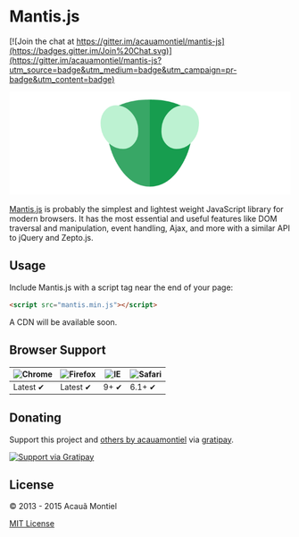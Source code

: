 Mantis.js
=========

[![Join the chat at https://gitter.im/acauamontiel/mantis-js](https://badges.gitter.im/Join%20Chat.svg)](https://gitter.im/acauamontiel/mantis-js?utm_source=badge&utm_medium=badge&utm_campaign=pr-badge&utm_content=badge)

![Mantis.js](logo.png)

[Mantis.js][website-mantisjs] is probably the simplest and lightest weight JavaScript library for modern browsers. It has the most essential and useful features like DOM traversal and manipulation, event handling, Ajax, and more with a similar API to jQuery and Zepto.js.


Usage
-----

Include Mantis.js with a script tag near the end of your page:

```html
<script src="mantis.min.js"></script>
```

A CDN will be available soon.


Browser Support
---------------

![Chrome](https://raw.github.com/alrra/browser-logos/master/chrome/chrome_48x48.png) | ![Firefox](https://raw.github.com/alrra/browser-logos/master/firefox/firefox_48x48.png) | ![IE](https://raw.github.com/alrra/browser-logos/master/internet-explorer/internet-explorer_48x48.png) | ![Safari](https://raw.github.com/alrra/browser-logos/master/safari/safari_48x48.png)
--- | --- | --- | --- |
Latest ✔ | Latest ✔ | 9+ ✔ | 6.1+ ✔ |


Donating
--------

Support this project and [others by acauamontiel][github-acauamontiel] via [gratipay][gratipay-acauamontiel].

[![Support via Gratipay][gratipay]][gratipay-acauamontiel]


License
-------

© 2013 - 2015 Acauã Montiel

[MIT License][mit-acauamontiel]


[website-mantisjs]: http://mantisjs.com/
[website-acauamontiel]: http://acauamontiel.com.br/
[github-acauamontiel]: https://github.com/acauamontiel/
[mit-acauamontiel]: http://acaua.mit-license.org/
[gratipay-acauamontiel]: https://gratipay.com/acauamontiel/
[gratipay]: https://cdn.rawgit.com/gratipay/gratipay-badge/2.3.0/dist/gratipay.svg
